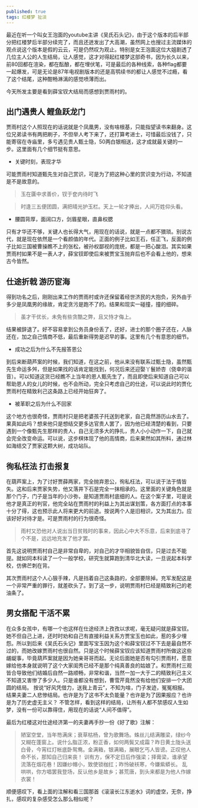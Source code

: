 ```yaml
---
published: true
tags: 红楼梦 扯淡
---
```

最近在听一个叫女王泡面的youtube主讲《吴氏石头记》，由于这个版本的后半部分把红楼梦后半部分续完了，而且还迸发出了大高潮，虽然网上也搜过主流媒体的观点说这个版本是假的云云，可是仍然叹为观止。特别是女王泡面这位大姐剧透了几位主人公的人生结局，让人感觉，这才对得起红楼梦这部奇书，因为长久以来，前80回都在渲染，都在酝酿，都在埋伏笔，可是最后的各种线索，各种flag都要一起爆发，可是无论是87年电视剧版本的还是高鹗续书的都让人感觉不过瘾，看了这个结尾，这种酣畅淋漓的感觉喷薄而出。

今天所发主要是看到薛宝钗大结局而感想到贾雨村的。

## 出门遇贵人 鲤鱼跃龙门

贾雨村这个人照现在的话说就是个凤凰男，没有啥根基，只能指望读书来翻身。这位兄弟读书有两把刷子，不但举人考下来了，还打算考进士，可惜最后没钱了，只能寄宿在寺庙里，多亏遇见贵人甄士隐，50两白银相送，这才成就最关键的一步。这里面有几个细节挺有意思。

* 关键时刻，表现才华

可能贾雨村知道甄先生对自己赏识，可是为了把这种心里的赏识变为行动，不知道是不是故意的。

>玉在匵中求善价，钗于奁内待时飞

>时逢三五便团圆，满把晴光护玉栏。天上一轮才捧出，人间万姓仰头看。

* 腰圆背厚，面阔口方，剑眉星眼，直鼻权腮

只有才华还不够，关键人也长得大气，用现在的话说，就是一点都不猥琐。别说古代，就是现在依然是一个看颜值的年代。正面的例子比如王石，任正飞，反面的例子比如三国被曹操瞧不上的张松，被孙权鄙视的庞统，都是一把心酸泪。其实如果贾雨村如果不是一表人才，薛宝钗即使后来被贾宝玉抛弃后也不会看上他的，想来古今皆然。

## 仕途折戟 游历宦海

得到功名之后，刚刚出来工作的贾雨村或许还保留着经世济民的大抱负，另外由于多少是凤凰男的缘故，肯定贪污是跑不了的。结果和现实一碰撞，撞的细碎。

>虽才干优长，未免有些贪酷之弊，且又恃才侮上。

结果被辞退了。好不容易拿到公务员身份丢了，还好，进士的那个圈子还在，人脉还在，加之自己情商不低，最后重新得势是迟早的事。这里有几个有意思的细节。

* 成功之后为什么不先报答恩公

到后来断葫芦案的时候，我们知道，在这之前，他从来没有联系过甄士隐，虽然甄先生命运多舛，但是如果找的话肯定能找到，何况后来还迎娶丫鬟娇杏（侥幸的谐音）。可以知道这货已经瞧不上当年的恩人甄先生了，而且即使后来知道自己可以帮助恩人的女儿的时候，也不会所动，完全只考虑自己的仕途，可以说此时的贾化贾雨村在精致利己这条路上已经开始狂奔了。

* 被革职之后为什么不回家

这个地方也很奇怪，贾雨村只是把老婆孩子托送到老家，自己竟然游历山水去了。果真如此吗？想来他只是想结交更多达官贵人罢了，因为他已经清楚的看到，只要遇到一个像甄先生那样的贵人，自己无须多大的挣扎，贵人小小动作一下，自己就会完全改变命运。可以说，这步棋体现了他的高情商，后来果然如其所料，通过林如海结交了贾家这颗大树，成功站队。

## 徇私枉法 打击报复

在葫芦案上，为了讨好贾薛两家，完全抛弃恩公，徇私枉法，可以说于法于情皆失。这和后来贾家失势，他又落井下石是完全一抹相承的。这里面的关键角色就是那个门子，门子是当年的小沙弥，是知道贾雨村底细的人。在这个案子里，可是说他才是真正的判官，他完全站在贾雨村的利益上为其出谋划策，各方面打点的本事十分了得，这也预示此人将来更大的前途。按说两个人是旧相识，又为其出力。应该好好对待才是。可是贾雨村的行为很奇怪。

>雨村又恐他对人说出当日贫贱时的事来，因此心中大不乐意，后来到底寻了个不是，远远地充发了他才罢。

首先这说明贾雨村自己是非常自卑的，对自己的才华相貌皆自信，只是过去不能提。就如同本科读了一个一般学校，研究生就算跑到清华北大读，一旦说起本科学校，仿佛芒刺在背。

其次贾雨村这个人心狠手辣，凡是挡着自己这条路的，全部要除掉。充军发配这是一个非常严重的罪行，就差砍头了。到了这一步，说明贾雨村已经是精致利己的老油条了。

## 男女搭配 干活不累

在众多女孩中，有哪一个也这样在仕途经济上孜孜以求呢，毫无疑问就是薛宝钗。她不但自己上进，还时时劝和自己有直接利益关系方贾宝玉也如此，惹的多少埋怨。所以到后来《吴氏石头记》里面写宝玉因为这个和薛宝钗过不下去是最自然不过的，而她改嫁贾雨村也很自然。只是这个时候薛宝钗应该知道贾雨村所做这这些龌龊事，毕竟葫芦案就是因为她亲哥哥而起。无论后面她是否有勾引贾雨村，愿意嫁给他本身就说明了这个大家闺秀已经不是那个纯真善良的姑娘了。和贾雨村三观皆合导致他们结婚后自然一路顺畅，非常和谐，当然一加一大于二的精致利己主义不知道又害惨了多少人。只是谁都没有想到，曹雪芹竟然没有给他们安排一个大团圆的结局。 按说“好风凭借力，送我上青云”，不知为啥，门子发迹，冤冤相报。结果夫妻二人悲惨结局。也许是为了这书不太负能量？也许是为了因果报应？也许是为了历史虚无主义？ 不管怎样，看到这样的结局，让所有人都不禁感叹人生如梦，没有一份可以靠得住，用现在的话说“人间不值得”。

最后为红楼这对仕途经济第一的夫妻再手抄一份《好了歌》注解：

>陋室空堂，当年笏满床；衰草枯杨，曾为歌舞场。蛛丝儿结满雕梁，绿纱今又糊在蓬窗上。说什么脂正浓，粉正香，如何两鬓又成霜？昨日黄土陇头送白骨，今宵红灯帐底卧鸳鸯。金满箱，银满箱，展眼乞丐人皆谤。正叹他人命不长，那知自己归来丧！
训有方，保不定日后作强梁；择膏梁，谁承望流落在烟花巷！因嫌纱帽小，致使锁枷扛；昨怜破袄寒，今嫌紫蟒长。
乱哄哄，你方唱罢我登场，反认他乡是故乡；甚荒唐，到头来都是为他人作嫁衣裳！

顺便感叹下，看上面的注解和看三国那首《滚滚长江东逝水》词的虚空，无奈，挣扎，感叹的复杂感受怎么那么相似呢？


